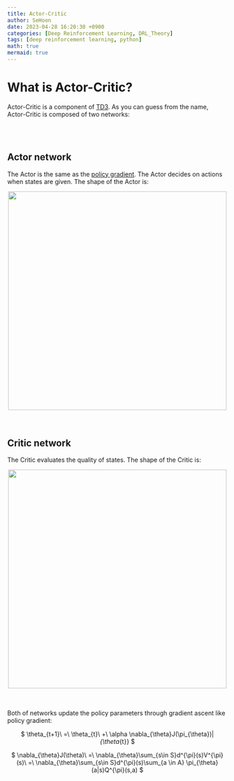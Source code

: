 ```yaml
---
title: Actor-Critic
author: SeHoon
date: 2023-04-28 16:20:30 +0900
categories: [Deep Reinforcement Learning, DRL_Theory]
tags: [deep reinforcement learning, python]
math: true
mermaid: true
---
```


# What is Actor-Critic?

Actor-Critic is a component of [TD3](https://csh970605.github.io/posts/TD3/). As you can guess from the name, Actor-Critic is composed of two networks:

<br><br>

## Actor network<br>
The Actor is the same as the [policy gradient](https://csh970605.github.io/posts/Policy_Gradient/). The Actor decides on actions when states are given. The shape of the Actor is:
<center>
<img src="https://user-images.githubusercontent.com/28240052/235081848-144d93a8-a22b-44d9-b63e-52bfec3c75ab.png" width=500>
</center>
<br><br>



## Critic network<br>
The Critic evaluates the quality of states. The shape of the Critic is:
<center>
<img src="https://user-images.githubusercontent.com/28240052/235081722-1135c4e5-9ad0-466d-821d-e7588ef0af12.png" width=500>
</center>
<br><br>

Both of networks update the policy parameters through gradient ascent like policy gradient:
<center>

$ \theta_{t+1}\ =\ \theta_{t}\ +\ \alpha \nabla_{\theta}J(\pi_{\theta})|_{\theta_{t}} $
<br>

$ \nabla_{\theta}J(\theta)\ =\ \nabla_{\theta}\sum_{s\in S}d^{\pi}(s)V^{\pi}(s)\ =\ \nabla_{\theta}\sum_{s\in S}d^{\pi}(s)\sum_{a \in A} \pi_{\theta}(a|s)Q^{\pi}(s,a) $

</center>